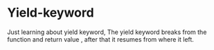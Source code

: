 # Yield-keyword
Just learning about yield keyword, The yield keyword breaks from the function and return value , after that it resumes from where it left. 
